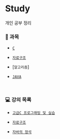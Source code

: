 # Study
개인 공부 정리

### 📝 과목
  - [`C`](https://github.com/kyeong-hyeok/Study/tree/main/C)

  - [`자료구조`](https://github.com/kyeong-hyeok/Study/tree/main/%EC%9E%90%EB%A3%8C%EA%B5%AC%EC%A1%B0)
 
  - [`알고리즘`]

  - [`JAVA`](https://github.com/kyeong-hyeok/Study/tree/main/JAVA)

<br>

### 💻 강의 목록
 
  - [`고급C 프로그래밍 및 실습`](https://github.com/sejongresearch/2019.Fall.AdvancedC)

  - [`자료구조`](https://github.com/sejongresearch/2020.Spring.DataStructure)
 
  - [`자바의 정석`](https://github.com/castello/javajungsuk_basic)

